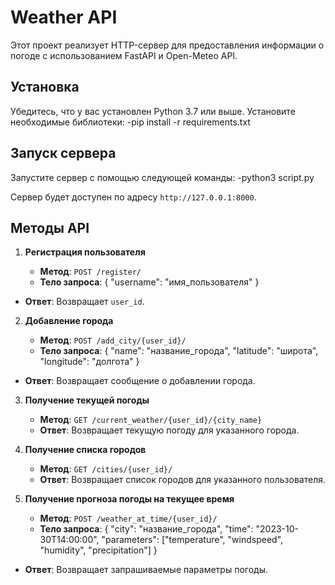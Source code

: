 # Weather API

Этот проект реализует HTTP-сервер для предоставления информации о погоде с использованием FastAPI и Open-Meteo API.

## Установка

Убедитесь, что у вас установлен Python 3.7 или выше. Установите необходимые библиотеки:
-pip install -r requirements.txt

## Запуск сервера

Запустите сервер с помощью следующей команды:
-python3 script.py

Сервер будет доступен по адресу `http://127.0.0.1:8000`.

## Методы API

1. **Регистрация пользователя**

   - **Метод**: `POST /register/`
   - **Тело запроса**:  {
       "username": "имя_пользователя"
     }
 - **Ответ**: Возвращает `user_id`.

2. **Добавление города**

   - **Метод**: `POST /add_city/{user_id}/`
   - **Тело запроса**:   {
       "name": "название_города",
       "latitude": "широта",
       "longitude": "долгота"
     }

- **Ответ**: Возвращает сообщение о добавлении города.

3. **Получение текущей погоды**

   - **Метод**: `GET /current_weather/{user_id}/{city_name}`
   - **Ответ**: Возвращает текущую погоду для указанного города.

4. **Получение списка городов**

   - **Метод**: `GET /cities/{user_id}/`
   - **Ответ**: Возвращает список городов для указанного пользователя.

5. **Получение прогноза погоды на текущее время**

   - **Метод**: `POST /weather_at_time/{user_id}/`
   - **Тело запроса**:  {
       "city": "название_города",
       "time": "2023-10-30T14:00:00",
       "parameters": ["temperature", "windspeed", "humidity", "precipitation"]
     }

 - **Ответ**: Возвращает запрашиваемые параметры погоды.
